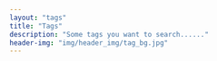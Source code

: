 ```yaml
---
layout: "tags"
title: "Tags"
description: "Some tags you want to search......"
header-img: "img/header_img/tag_bg.jpg"
---
```

